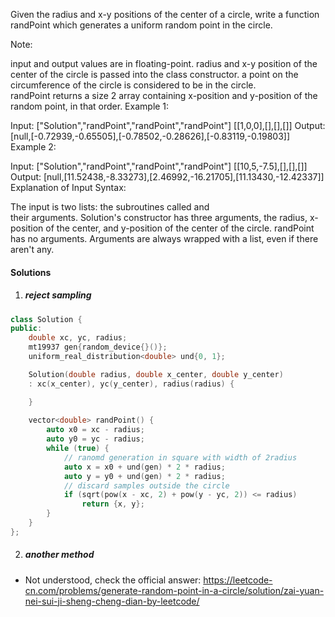 Given the radius and x-y positions of the center of a circle, write a function randPoint which generates a uniform random point in the circle.

Note:

input and output values are in floating-point.
radius and x-y position of the center of the circle is passed into the class constructor.
a point on the circumference of the circle is considered to be in the circle.
randPoint returns a size 2 array containing x-position and y-position of the random point, in that order.
Example 1:

Input: 
["Solution","randPoint","randPoint","randPoint"]
[[1,0,0],[],[],[]]
Output: [null,[-0.72939,-0.65505],[-0.78502,-0.28626],[-0.83119,-0.19803]]
Example 2:

Input: 
["Solution","randPoint","randPoint","randPoint"]
[[10,5,-7.5],[],[],[]]
Output: [null,[11.52438,-8.33273],[2.46992,-16.21705],[11.13430,-12.42337]]
Explanation of Input Syntax:

The input is two lists: the subroutines called and their arguments. Solution's constructor has three arguments, the radius, x-position of the center, and y-position of the center of the circle. randPoint has no arguments. Arguments are always wrapped with a list, even if there aren't any.



#### Solutions

1. ##### reject sampling

```cpp
class Solution {
public:
    double xc, yc, radius;
    mt19937 gen{random_device{}()};
    uniform_real_distribution<double> und{0, 1};

    Solution(double radius, double x_center, double y_center) 
    : xc(x_center), yc(y_center), radius(radius) {

    }
    
    vector<double> randPoint() {
        auto x0 = xc - radius;
        auto y0 = yc - radius;
        while (true) {
            // ranomd generation in square with width of 2radius
            auto x = x0 + und(gen) * 2 * radius;
            auto y = y0 + und(gen) * 2 * radius;
            // discard samples outside the circle
            if (sqrt(pow(x - xc, 2) + pow(y - yc, 2)) <= radius)
                return {x, y};
        }
    }
};
```

2. ##### another method

- Not understood, check the official answer: https://leetcode-cn.com/problems/generate-random-point-in-a-circle/solution/zai-yuan-nei-sui-ji-sheng-cheng-dian-by-leetcode/